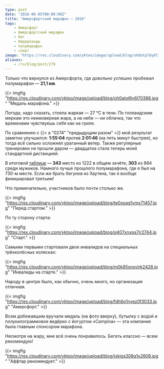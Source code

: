 ```yaml
---
type: post
date: "2016-06-05T00:00:00Z"
title: "Амерсфортский марафон — 2016"
tags:
    - Амерсфорт
    - Амерсфортский марафон
    - бег
    - Нидерланды
    - полумарафон
    - спорт
image: "https://res.cloudinary.com/yktoo/image/upload/blog/oh0atpl6y6l70386.jpg"
aliases:
    - /ru/blog/post/279
---
```


Только что вернулся из Амерсфорта, где довольно успешно пробежал полумарафон — **21,1 км**.

{{< imgfig "https://res.cloudinary.com/yktoo/image/upload/blog/oh0atpl6y6l70386.jpg" "Медаль марафона." >}}

Погода, надо сказать, стояла жаркая — 27 °C в тени. По голландским меркам это неимоверная жара, а на небе — ни облачка, так что временами чувствуешь себя как на гриле.

<!--more-->

По сравнению с {{< a "0274" "предыдущим разом" >}} мой результат заметно улучшился: **1:55:04** против **2:01:46** (на пять минут быстрее), но тогда всё сильно осложнял ураганный ветер. Также регулярные тренировки не прошли даром — двадцатка стала теперь моей стандартной дистанцией.

В итоговой [таблице](http://nl.mylaps.com/evenementen/uitslagen/2016/jun/5/amersfoort/HalfTot.html) — **343** место из 1222 в общем зачёте, **303** из 884 среди мужиков. Намного лучше прошлого полумарафона, где я был на 730-м месте. Если же брать бегунов из Хаутена, так я вообще финишировал третьим!

Что примечательно, участников было почти столько же.

{{< imgfig "https://res.cloudinary.com/yktoo/image/upload/blog/te0oxag1vmx71457.jpg" "Перед стартом." >}}

По ту сторону старта:

{{< imgfig "https://res.cloudinary.com/yktoo/image/upload/blog/q407xnxps7ir2744.jpg" "Старт." >}}

Самыми первыми стартовали двое инвалидов на специальных трёхколёсных колясках:

{{< imgfig "https://res.cloudinary.com/yktoo/image/upload/blog/m0k85xnsylrk2428.jpg" "Инвалиды на старте." >}}

Народу в центре было, как обычно, очень много, но организация отличная.

{{< imgfig "https://res.cloudinary.com/yktoo/image/upload/blog/fdh6q1nyez0f3033.jpg" "Амерсфорт." >}}

Всем добежавшим вручали медаль (на фото вверху), бутылку с водой и полукилограммовое ведёрко с йогуртом «Campina» — эта компания была главным спонсором марафона.

Несмотря на жару, мне всё очень понравилось. Бегать классно — всем рекомендую!

{{< imgfig "https://res.cloudinary.com/yktoo/image/upload/blog/jxkjgs308q1x2608.jpg" "Аффтар рекомендует." >}}
